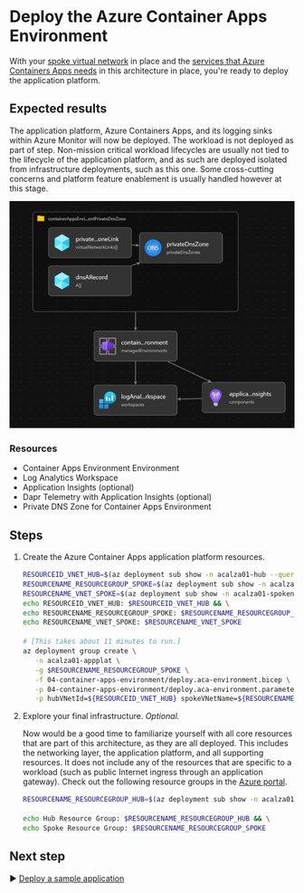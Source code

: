 # Deploy the Azure Container Apps Environment

With your [spoke virtual network](../02-spoke/README.md) in place and the [services that Azure Containers Apps needs](../03-supporting-services/README.md) in this architecture in place, you're ready to deploy the application platform.

## Expected results

The application platform, Azure Containers Apps, and its logging sinks within Azure Monitor will now be deployed. The workload is not deployed as part of step. Non-mission critical workload lifecycles are usually not tied to the lifecycle of the application platform, and as such are deployed isolated from infrastructure deployments, such as this one. Some cross-cutting concerns and platform feature enablement is usually handled however at this stage.

![A picture of the resources of this architecture, now with the application platform.](./media/container-apps-environment.png)

### Resources

- Container Apps Environment Environment
- Log Analytics Workspace
- Application Insights (optional)
- Dapr Telemetry with Application Insights (optional)
- Private DNS Zone for Container Apps Environment

## Steps

1. Create the Azure Container Apps application platform resources.

   ```bash
   RESOURCEID_VNET_HUB=$(az deployment sub show -n acalza01-hub --query properties.outputs.hubVNetId.value -o tsv)
   RESOURCENAME_RESOURCEGROUP_SPOKE=$(az deployment sub show -n acalza01-spokenetwork --query properties.outputs.spokeResourceGroupName.value -o tsv)
   RESOURCENAME_VNET_SPOKE=$(az deployment sub show -n acalza01-spokenetwork --query properties.outputs.spokeVNetName.value -o tsv)
   echo RESOURCEID_VNET_HUB: $RESOURCEID_VNET_HUB && \
   echo RESOURCENAME_RESOURCEGROUP_SPOKE: $RESOURCENAME_RESOURCEGROUP_SPOKE && \
   echo RESOURCENAME_VNET_SPOKE: $RESOURCENAME_VNET_SPOKE

   # [This takes about 11 minutes to run.]
   az deployment group create \
      -n acalza01-appplat \
      -g $RESOURCENAME_RESOURCEGROUP_SPOKE \
      -f 04-container-apps-environment/deploy.aca-environment.bicep \
      -p 04-container-apps-environment/deploy.aca-environment.parameters.jsonc \
      -p hubVNetId=${RESOURCEID_VNET_HUB} spokeVNetName=${RESOURCENAME_VNET_SPOKE}
   ```

1. Explore your final infrastructure. *Optional.*

   Now would be a good time to familiarize yourself with all core resources that are part of this architecture, as they are all deployed. This includes the networking layer, the application platform, and all supporting resources. It does not include any of the resources that are specific to a workload (such as public Internet ingress through an application gateway). Check out the following resource groups in the [Azure portal](https://portal.azure.com).

   ```bash
   RESOURCENAME_RESOURCEGROUP_HUB=$(az deployment sub show -n acalza01-hub --query properties.outputs.resourceGroupName.value -o tsv)

   echo Hub Resource Group: $RESOURCENAME_RESOURCEGROUP_HUB && \
   echo Spoke Resource Group: $RESOURCENAME_RESOURCEGROUP_SPOKE
   ```

## Next step

:arrow_forward: [Deploy a sample application](../05-hello-world-sample-app/README.md)
